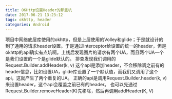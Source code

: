 ```yaml
---
title: OKHttp设置Header的那些坑
date: 2017-06-21 13:23:12
tags: okhttp, header
categories: Android
---
```

项目中网络底层库使用的okhttp，但是上层使用的Volley和glide；于是就设计的到了通用的请求header设置。于是通过Interceptor给设置的统一的header，但是okhttp的api确实有点坑啊。上线后发现图片的请求有两个UA，而且两个UA一个是我们设置的一个是glide默认的。
排查发现我们调用的Request.Builder.addHeader(k, v) 这个api是添加header，不会移除调之前有的header信息，比如设置UA，glide库设置了一个默认值，而我们又调用了这个api，这就产生了两个重复的UA。 
正确的api是调用Request.Builder.header(k, v)来设置header，这个api会覆盖之前已有的header。
也可以先通过Request.Builder.removeHeader(K)先移除，然后再调用addHeader(K, V)